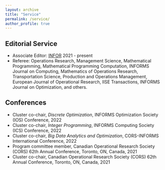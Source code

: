 ```yaml
---
layout: archive
title: "Service"
permalink: /service/
author_profile: true
---
```




## Editorial Service
- Associate Editor: [INFOR](https://www.tandfonline.com/journals/tinf20) 2021 - present
- Referee: Operations Research, Management Science, Mathematical Programming, Mathematical Programming Computation, INFORMS Journal on Computing, Mathematics of Operations Research, Transportation Science, Production and Operations Management, European Journal of Operational Research, IISE Transactions, INFORMS Journal on Optimization, and others.

## Conferences
- Cluster co-chair, *Discrete Optimization*, INFORMS Optimization Society (IOS) Conference, 2022 
- Cluster co-chair, *Integer Programming*, INFORMS Computing Society (ICS) Conference, 2022
- Cluster co-chair, *Big Data Analytics and Optimization*, CORS-INFORMS International Conference, 2022
- Program committee member, Canadian Operational Research Society (CORS) 62th Annual Conference, Toronto, ON, Canada, 2021
- Cluster co-chair, Canadian Operational Research Society (CORS) 62th Annual Conference, Toronto, ON, Canada, 2021
